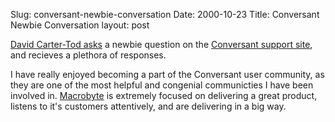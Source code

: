 Slug: conversant-newbie-conversation
Date: 2000-10-23
Title: Conversant Newbie Conversation
layout: post

<a href="http://www.free-conversant.com/free-conversant/support/1614">David Carter-Tod asks</a> a newbie question on the <a href="http://www.free-conversant.com/support/">Conversant support site</a>, and recieves a plethora of responses.

I have really enjoyed becoming a part of the Conversant user community, as they are one of the most helpful and congenial communicties I have been involved in. <a href="http://www.macrobyte.net">Macrobyte</a> is extremely focused on delivering a great product, listens to it&#39;s customers attentively, and are delivering in a big way.
